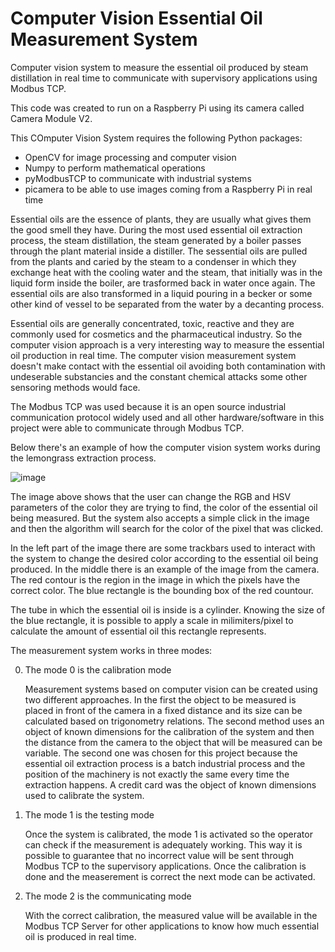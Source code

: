 <h1>Computer Vision Essential Oil Measurement System</h1>

Computer vision system to measure the essential oil produced by steam distillation in real time to communicate with supervisory applications using Modbus TCP.

This code was created to run on a Raspberry Pi using its camera called Camera Module V2.

This COmputer Vision System requires the following Python packages:

<ul>
  <li>OpenCV for image processing and computer vision</li>
  <li>Numpy to perform mathematical operations</li>
  <li>pyModbusTCP to communicate with industrial systems</li>
  <li>picamera to be able to use images coming from a Raspberry Pi in real time</li>
</ul>

Essential oils are the essence of plants, they are usually what gives them the good smell they have. During the most used essential oil extraction process, the steam distillation, the steam generated by a boiler passes through the plant material inside a distiller. The sessential oils are pulled from the plants and caried by the steam to a condenser in which they exchange heat with the cooling water and the steam, that initially was in the liquid form inside the boiler, are trasformed back in water once again. The essential oils are also transformed in a liquid pouring in a becker or some other kind of vessel to be separated from the water by a decanting process.

Essential oils are generally concentrated, toxic, reactive and they are commonly used for cosmetics and the pharmaceutical industry. So the computer vision approach is a very interesting way to measure the essential oil production in real time. The computer vision measurement system doesn't make contact with the essential oil avoiding both contamination with undeserable substancies and the constant chemical attacks some other sensoring methods would face.

The Modbus TCP was used because it is an open source industrial communication protocol widely used and all other hardware/software in this project were able to communicate through Modbus TCP.

Below there's an example of how the computer vision system works during the lemongrass extraction process.

![image](https://user-images.githubusercontent.com/74729117/179632226-642b046d-f229-4768-82f8-8b0e9bc8a558.png)

The image above shows that the user can change the RGB and HSV parameters of the color they are trying to find, the color of the essential oil being measured. But the system also accepts a simple click in the image and then the algorithm will search for the color of the pixel that was clicked.

In the left part of the image there are some trackbars used to interact with the system to change the desired color according to the essential oil being produced. In the middle there is an example of the image from the camera. The red contour is the region in the image in which the pixels have the correct color. The blue rectangle is the bounding box of the red countour.

The tube in which the essential oil is inside is a cylinder. Knowing the size of the blue rectangle, it is possible to apply a scale in milimiters/pixel to calculate the amount of essential oil this rectangle represents.

The measurement system works in three modes:

<ol start="0">
  <li>The mode 0 is the calibration mode</li>
    <p>
      Measurement systems based on computer vision can be created using two different approaches. In the first the object to be measured is placed in front of the           camera in a fixed distance and its size can be calculated based on trigonometry relations. The second method uses an object of known dimensions for the                 calibration of the system and then the distance from the camera to the object that will be measured can be variable. The second one was chosen for this project         because the essential oil extraction process is a batch industrial process and the position of the machinery is not exactly the same every time the extraction         happens. A credit card was the object of known dimensions used to calibrate the system.
    </p>
  
  <li>The mode 1 is the testing mode</li>
    <p>
      Once the system is calibrated, the mode 1 is activated so the operator can check if the measurement is adequately working. This way it is possible to guarantee         that    no incorrect value will be sent through Modbus TCP to the supervisory applications. Once the calibration is done and the measerement is correct the next       mode can be    activated.  
    </p>
  
  <li>The mode 2 is the communicating mode</li>
    <p>    
      With the correct calibration, the measured value will be available in the Modbus TCP Server for other applications to know how much essential oil is produced in       real time.
    </p>
</ol>
